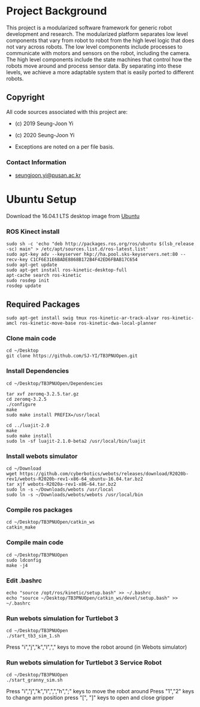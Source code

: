 # Project Background
This project is a modularized software framework for generic robot development and research. The modularized platform separates low level components that vary from robot to robot from the high level logic that does not vary across robots. The low level components include processes to communicate with motors and sensors on the robot, including the camera. The high level components include the state machines that control how the robots move around and process sensor data. By separating into these levels, we achieve a more adaptable system that is easily ported to different robots.

## Copyright

All code sources associated with this project are:

* (c) 2019 Seung-Joon Yi
* (c) 2020 Seung-Joon Yi

* Exceptions are noted on a per file basis.

### Contact Information

* seungjoon.yi@pusan.ac.kr

# Ubuntu Setup

Download the 16.04.1 LTS desktop image from [Ubuntu](http://www.ubuntu.com/download/desktop)

### ROS Kinect install
```
sudo sh -c 'echo "deb http://packages.ros.org/ros/ubuntu $(lsb_release -sc) main" > /etc/apt/sources.list.d/ros-latest.list'
sudo apt-key adv --keyserver hkp://ha.pool.sks-keyservers.net:80 --recv-key C1CF6E31E6BADE8868B172B4F42ED6FBAB17C654
sudo apt-get update
sudo apt-get install ros-kinetic-desktop-full
apt-cache search ros-kinetic
sudo rosdep init
rosdep update
```

## Required Packages
```
sudo apt-get install swig tmux ros-kinetic-ar-track-alvar ros-kinetic-amcl ros-kinetic-move-base ros-kinetic-dwa-local-planner
```

### Clone main code
```
cd ~/Desktop
git clone https://github.com/SJ-YI/TB3PNUOpen.git
```

### Install Dependencies
```
cd ~/Desktop/TB3PNUOpen/Dependencies

tar xvf zeromq-3.2.5.tar.gz
cd zeromq-3.2.5
./configure
make
sudo make install PREFIX=/usr/local

cd ../luajit-2.0
make
sudo make install
sudo ln -sf luajit-2.1.0-beta2 /usr/local/bin/luajit
```

### Install webots simulator
```
cd ~/Download
wget https://github.com/cyberbotics/webots/releases/download/R2020b-rev1/webots-R2020b-rev1-x86-64_ubuntu-16.04.tar.bz2
tar xjf webots-R2020a-rev1-x86-64.tar.bz2
sudo ln -s ~/Downloads/webots /usr/local
sudo ln -s ~/Downloads/webots/webots /usr/local/bin
```

### Compile ros packages
```
cd ~/Desktop/TB3PNUOpen/catkin_ws
catkin_make
```

### Compile main code
```
cd ~/Desktop/TB3PNUOpen
sudo ldconfig
make -j4
```

### Edit .bashrc
```
echo "source /opt/ros/kinetic/setup.bash" >> ~/.bashrc
echo "source ~/Desktop/TB3PNUOpen/catkin_ws/devel/setup.bash" >> ~/.bashrc
```

### Run webots simulation for Turtlebot 3
```
cd ~/Desktop/TB3PNUOpen
./start_tb3_sim_1.sh
```

Press "i","j","k","l","," keys to move the robot around (in Webots simulator)

### Run webots simulation for Turtlebot 3 Service Robot
```
cd ~/Desktop/TB3PNUOpen
./start_granny_sim.sh
```

Press "i","j","k","l",",","h",";" keys to move the robot around
Press "1","2" keys to change arm position
press "[", "]" keys to open and close gripper
